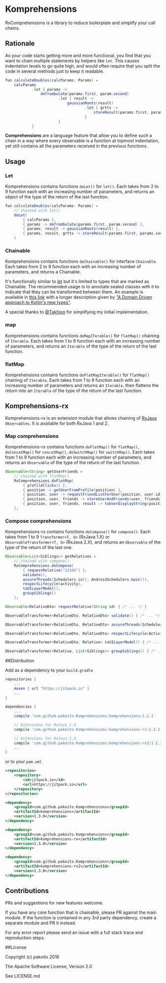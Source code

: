# Komprehensions

RxComprehensions is a library to reduce boilerplate and simplify your call chains.

## Rationale

As your code starts getting more and more functional, you find that you want to chain multiple statements by helpers like `let`. This causes indentation levels to go quite high, and would often require that you split the code in several methods just to keep it readable.

```java
fun calculateDoubles(calcParams: Params) =
    calcParams
            .let { params ->
                defrombulate(params.first, param.second)
                        .let { result ->
                            gaussianRoots(result)
                                    .let { grtts ->
                                        storeResult(params.first, params.second, result, grtts)
                                    }
                        }
            }
```

**Comprehensions** are a language feature that allow you to define such a chain in a way where every observable is a function at topmost indentation, yet still contains all the parameters received in the previous functions.

## Usage

### Let

Komprehensions contains functions `doLet()` for `let()`. Each takes from 2 to 9 function each with an increasing number of parameters, and returns an object of the type of the return of the last function.

```java
fun calculateDoubles(calcParams: Params) =
    // chained with let()
    doLet(
        { calcParams },
        { params -> defrombulate(params.first, param.second) },
        { params, result -> gaussianRoots(result) },
        { params, result, grtts -> storeResult(params.first, params.second, result, grtts) }
    )
```

### Chainable

Komprehensions contains functions `doChainable()` for interface `Chainable`. Each takes from 2 to 9 function each with an increasing number of parameters, and returns a Chainable.

It's functionally similar to [let](https://github.com/pakoito/Komprehensions#let) but it's limited to types that are marked as Chainable. The recommended usage is to annotate sealed classes with it to indicate that they can be transformed between them.
An example is available in [this link](https://gist.github.com/pakoito/8043a42c2381112753cfdaab128cdc49) with a longer description given by ["A Domain Driven approach to Kotlin's new types"](http://www.pacoworks.com/2016/10/03/new-talk-a-domain-driven-approach-to-kotlins-new-types-at-mobilization-2016/).

A special thanks to [@Takhion](https://github.com/Takhion) for simplifying my initial implementation.

### map

Komprehensions contains functions `doMapITerable()` for `flatMap()` chaining of `Iterable`. Each takes from 1 to 9 function each with an increasing number of parameters, and returns an `Iterable` of the type of the return of the last function.

### flatMap

Komprehensions contains functions `doFlatMapIterable()` for `flatMap()` chaining of `Iterable`. Each takes from 1 to 9 function each with an increasing number of parameters and returns an `Iterable`, then flattens the return into an `Iterable` of the type of the return of the last function.

## Komprehensions-rx

Komprehensions-rx is an extension module that allows chaining of [RxJava](https://github.com/ReactiveX/RxJava) `Observables`. It is available for both RxJava 1 and 2.

### Map comprehensions

Komprehensions-rx contains functions `doFlatMap()` for `flatMap()`, `doConcatMap()` for `concatMap()`, `doSwitchMap()` for `switchMap()`. Each takes from 1 to 9 function each with an increasing number of parameters, and returns an `Observable` of the type of the return of the last function.

```java
Observable<String> getUserFriends =
    // chained with flatMap()
    RxComprehensions.doFlatMap(
        { profileClicks() },
        { position -> getUserFromProfile(position) },
        { position, user -> requestFriendListForUser(position, user.id) },
        { position, user, friends -> storeUserAndFriends(user, friends) },
        { position, user, friends, result -> toUserDisplayString(position, user, friends, result) }
    );
```

### Compose comprehensions

Komprehensions-rx contains functions `doCompose()` for `compose()`. Each takes from 1 to 9 `Transformer<T, U>` (RxJava 1.X) or `ObservableTransformer<T, U>` (RxJava 2.X), and returns an `Observable` of the type of the return of the last one.

```java
Observable<List<Siblings>> getRelatives =
    // chained with compose()
    RxComprehensions.doCompose(
        { requestRelative("12345") },
        validate(),
        assureThreads(Schedulers.io(), AndroidSchedulers.main()),
        respectLifecycle(activity),
        toUILayerModel(),
        groupSiblings()
    );

Observable<RelativeDto> requestRelative(String id) { /* ... */ }

ObservableTransformer<RelativeDto, RelativeDto> validate() { /* ... */ }

ObservableTransformer<RelativeDto, RelativeDto> assureThreads(Scheduler in, Scheduler out) { /* ... */ }

ObservableTransformer<RelativeDto, RelativeDto> respectLifecycle(Activity activity) { /* ... */ }

ObservableTransformer<RelativeDto, Relative> toUILayerModel() { /* ... */ }

ObservableTransformer<Relative, List<Siblings>> groupSiblings() { /* ... */ }
```
##Distribution

Add as a dependency to your `build.gradle`
```groovy
repositories {
    ...
    maven { url "https://jitpack.io" }
    ...
}
    
dependencies {
    ...
    compile 'com.github.pakoito.Komprehensions:komprehensions:1.2.1'

    // Extensions for RxJava 1.X
    compile 'com.github.pakoito.Komprehensions:komprehensions-rx:1.2.1'

    // Extensions for RxJava 2.X
    compile 'com.github.pakoito.Komprehensions:komprehensions-rx2:1.2.1'
    ...
}
```
or to your `pom.xml`

```xml
<repositories>
    <repository>
        <id>jitpack.io</id>
        <url>https://jitpack.io</url>
    </repository>
</repositories>

<dependency>
    <groupId>com.github.pakoito.Komprehensions</groupId>
    <artifactId>komprehensions</artifactId>
    <version>1.3.0</version>
</dependency>

<dependency>
    <groupId>com.github.pakoito.Komprehensions</groupId>
    <artifactId>komprehensions-rx</artifactId>
    <version>1.3.0</version>
</dependency>

<dependency>
    <groupId>com.github.pakoito.Komprehensions</groupId>
    <artifactId>komprehensions-rx2</artifactId>
    <version>1.3.0</version>
</dependency>
```

## Contributions

PRs and suggestions for new features welcome.

If you have any core function that is chainable, please PR against the main module. If the function is contained in any 3rd party dependency, create a separate module and PR it instead.

For any error report please send an issue with a full stack trace and reproduction steps.

##License

Copyright (c) pakoito 2016

The Apache Software License, Version 2.0

See LICENSE.md

